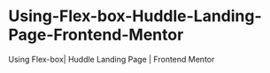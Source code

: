 # Using-Flex-box-Huddle-Landing-Page-Frontend-Mentor
Using Flex-box| Huddle Landing Page | Frontend Mentor
